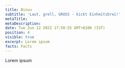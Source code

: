 ```yaml
---
title: Binuu
subtitle: 'Laut, grell, GROSS - kickt Einheitsbrei!'
metaTitle:
metaDescription:
date: Tue Jun 12 2022 17:50:55 GMT+0100 (IST)
position: 4
visible: true
excerpt: Lorem ipsum
facts: Facts
---
```


Lorem ipsum
